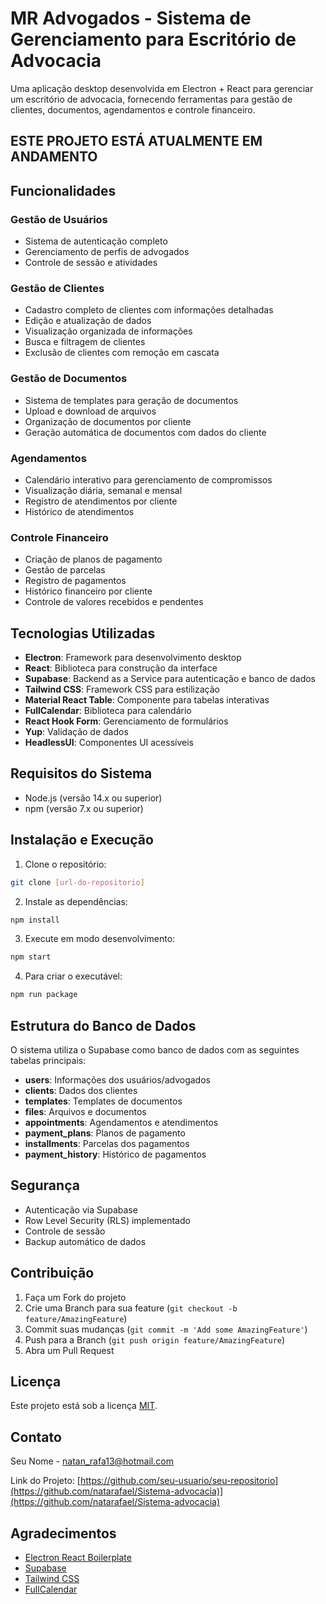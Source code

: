 # MR Advogados - Sistema de Gerenciamento para Escritório de Advocacia

Uma aplicação desktop desenvolvida em Electron + React para gerenciar um escritório de advocacia, fornecendo ferramentas para gestão de clientes, documentos, agendamentos e controle financeiro.

## ESTE PROJETO ESTÁ ATUALMENTE EM ANDAMENTO

## Funcionalidades

### Gestão de Usuários

- Sistema de autenticação completo
- Gerenciamento de perfis de advogados
- Controle de sessão e atividades

### Gestão de Clientes

- Cadastro completo de clientes com informações detalhadas
- Edição e atualização de dados
- Visualização organizada de informações
- Busca e filtragem de clientes
- Exclusão de clientes com remoção em cascata

### Gestão de Documentos

- Sistema de templates para geração de documentos
- Upload e download de arquivos
- Organização de documentos por cliente
- Geração automática de documentos com dados do cliente

### Agendamentos

- Calendário interativo para gerenciamento de compromissos
- Visualização diária, semanal e mensal
- Registro de atendimentos por cliente
- Histórico de atendimentos

### Controle Financeiro

- Criação de planos de pagamento
- Gestão de parcelas
- Registro de pagamentos
- Histórico financeiro por cliente
- Controle de valores recebidos e pendentes

## Tecnologias Utilizadas

- **Electron**: Framework para desenvolvimento desktop
- **React**: Biblioteca para construção da interface
- **Supabase**: Backend as a Service para autenticação e banco de dados
- **Tailwind CSS**: Framework CSS para estilização
- **Material React Table**: Componente para tabelas interativas
- **FullCalendar**: Biblioteca para calendário
- **React Hook Form**: Gerenciamento de formulários
- **Yup**: Validação de dados
- **HeadlessUI**: Componentes UI acessíveis

## Requisitos do Sistema

- Node.js (versão 14.x ou superior)
- npm (versão 7.x ou superior)

## Instalação e Execução

1. Clone o repositório:

```bash
git clone [url-do-repositorio]
```

2. Instale as dependências:

```bash
npm install
```

3. Execute em modo desenvolvimento:

```bash
npm start
```

4. Para criar o executável:

```bash
npm run package
```

## Estrutura do Banco de Dados

O sistema utiliza o Supabase como banco de dados com as seguintes tabelas principais:

- **users**: Informações dos usuários/advogados
- **clients**: Dados dos clientes
- **templates**: Templates de documentos
- **files**: Arquivos e documentos
- **appointments**: Agendamentos e atendimentos
- **payment_plans**: Planos de pagamento
- **installments**: Parcelas dos pagamentos
- **payment_history**: Histórico de pagamentos

## Segurança

- Autenticação via Supabase
- Row Level Security (RLS) implementado
- Controle de sessão
- Backup automático de dados

## Contribuição

1. Faça um Fork do projeto
2. Crie uma Branch para sua feature (`git checkout -b feature/AmazingFeature`)
3. Commit suas mudanças (`git commit -m 'Add some AmazingFeature'`)
4. Push para a Branch (`git push origin feature/AmazingFeature`)
5. Abra um Pull Request

## Licença

Este projeto está sob a licença [MIT](LICENSE).

## Contato

Seu Nome - [natan_rafa13@hotmail.com](mailto:natan_rafa13@hotmail.com)

Link do Projeto: [https://github.com/seu-usuario/seu-repositorio](https://github.com/natarafael/Sistema-advocacia)](https://github.com/natarafael/Sistema-advocacia)

## Agradecimentos

- [Electron React Boilerplate](https://github.com/electron-react-boilerplate/electron-react-boilerplate)
- [Supabase](https://supabase.io/)
- [Tailwind CSS](https://tailwindcss.com/)
- [FullCalendar](https://fullcalendar.io/)
